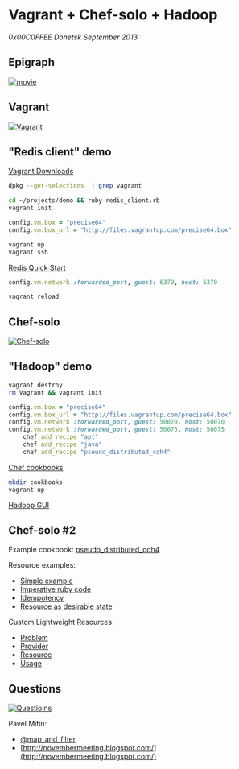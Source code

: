 Vagrant + Chef-solo + Hadoop
============================

*0x00C0FFEE Donetsk September 2013*

Epigraph
--------

[![movie](http://proc.com.ua/uploads/posts/2011-01/thumbs/1295298889_shof-2.jpg)](http://proc.com.ua/films/69687-shofyor-ponevole-1958-dvdrip.html)

Vagrant
-------

[![Vagrant](http://www.hashicorp.com/images/blog/a-new-look-for-vagrant/logo_wide-cab47086.png)](http://www.hashicorp.com/blog/a-new-look-for-vagrant.html )

"Redis client" demo
-------------------

[Vagrant Downloads](http://downloads.vagrantup.com)

```bash
dpkg --get-selections  | grep vagrant
```

```bash
cd ~/projects/demo && ruby redis_client.rb
vagrant init
```

```ruby
config.vm.box = "precise64"
config.vm.box_url = "http://files.vagrantup.com/precise64.box"
```

```bash
vagrant up
vagrant ssh
```

[Redis Quick Start](http://redis.io/topics/quickstart)

```ruby
config.vm.network :forwarded_port, guest: 6379, host: 6379
```

```bash
vagrant reload
```


Chef-solo
---------

[![Chef-solo](http://docs.opscode.com/_static/opscode_chef_html_logo.png)](http://www.hashicorp.com/blog/a-new-look-for-vagrant.html )

"Hadoop" demo
-------------

```bash
vagrant destroy
rm Vagrant && vagrant init
```

```ruby
config.vm.box = "precise64"
config.vm.box_url = "http://files.vagrantup.com/precise64.box"
config.vm.network :forwarded_port, guest: 50070, host: 50070
config.vm.network :forwarded_port, guest: 50075, host: 50075
    chef.add_recipe "apt"
    chef.add_recipe "java"
    chef.add_recipe "pseudo_distributed_cdh4"
```

[Chef cookbooks](http://community.opscode.com/)

```bash
mkdir cookbooks
vagrant up
```

[Hadoop GUI](http://localhost:50075)

Chef-solo #2
------------

Example cookbook: [pseudo_distributed_cdh4](https://github.com/MitinPavel/pseudo_distributed_cdh4) 

Resource examples:

* [Simple example](https://github.com/MitinPavel/pseudo_distributed_cdh4/blob/master/recipes/default.rb#L6-9)
* [Imperative ruby code](https://github.com/MitinPavel/pseudo_distributed_cdh4/blob/master/recipes/default.rb#L32-43)
* [Idempotency](https://github.com/MitinPavel/pseudo_distributed_cdh4/blob/master/recipes/default.rb#L45-50)
* [Resource as desirable state](https://github.com/MitinPavel/pseudo_distributed_cdh4/blob/master/recipes/default.rb#L81-85)


Custom Lightweight Resources:

* [Problem](https://github.com/MitinPavel/pseudo_distributed_cdh4/blob/c1325a31db625c80fd5850c505ab6d4fb591dd11/recipes/default.rb#L61-116)
* [Provider](https://github.com/MitinPavel/pseudo_distributed_cdh4/blob/master/providers/hdfs_dir.rb)
* [Resource](https://github.com/MitinPavel/pseudo_distributed_cdh4/blob/master/resources/hdfs_dir.rb) 
* [Usage](https://github.com/MitinPavel/pseudo_distributed_cdh4/blob/master/recipes/default.rb#L58-67)

Questions
---------

[![Questioins](http://pics.livejournal.com/sovietdetstvo/pic/000qfxwz)](http://sovietdetstvo.livejournal.com/132921.html)

Pavel Mitin:

* [@map_and_filter](https://twitter.com/map_and_filter)
* [http://novembermeeting.blogspot.com/](http://novembermeeting.blogspot.com/)
